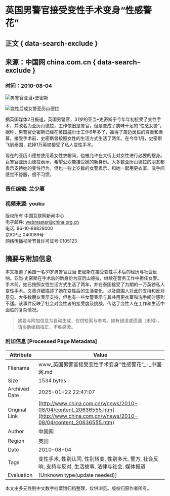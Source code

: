 # 英国男警官接受变性手术变身“性感警花”

## 正文 { data-search-exclude }


## 来源：中国网 china.com.cn   { data-search-exclude }
### 时间：2010-08-04

![男警官亚当•史密斯](http://images.china.cn/attachement/jpg/site1000/20100804/001143f1e22d0dc30c6503.jpg)

![变性后成女警亚历山德拉](http://images.china.cn/attachement/jpg/site1000/20100804/001143f1e22d0dc30c7104.jpg)

据英国媒体2日报道，英国男警官，31岁的亚当•史密斯于今年年初接受了变性手术，并改名为亚历山德拉，工作依旧是警官，但是变成了韵味十足的“性感女警”。据称，男警官史密斯已经在英国威尔士工作6年多了，赢得了周边居民的尊重和羡慕。接受手术前，史密斯曾按照女性的生活方式生活了两年。在今年1月，史密斯飞到泰国，花掉1万英镑接受了私人变性手术。

现在的亚历山德拉使用着女性衣帽间，也被允许在大街上对女性进行必要的搜身。女警官亚历山德拉表示，希望公众能接受她的新身份。大多数亚历山德拉的朋友都表示支持她的变性行为，但也一些上岁数的女警表示，和她一起用更衣室、洗手间感觉不舒服，很不习惯。

### 责任编辑: 兰少赓  
### 视频来源: youku  

版权所有 中国互联网新闻中心  
电子邮件: webmaster@china.org.cn  
电话: 86-10-88828000  
京ICP证 040089号  
网络传播视听节目许可证号:0105123
<!-- tcd_original_link http://www.china.com.cn/v/news/2010-08/04/content_20636555.htm -->


## 摘要与附加信息

<!-- tcd_abstract -->
本文报道了英国一名31岁男警官亚当·史密斯在接受变性手术后的经历与社会反响。亚当·史密斯在手术后的新身份为亚历山德拉，继续在警务工作中担任女警。手术前，她已按照女性生活方式生活了两年，并在泰国接受了为期的一万英镑私人变性手术。文章详细描述了她在变性后的生活变化，以及周围人对此的支持和反对意见。大多数朋友表示支持，但也有一些女警表示与其共用更衣室和洗手间时感到不适。该事件反映了社会对变性者的接受度及挑战，传达了变性人在工作和生活中面临的复杂情况。
<!-- tcd_abstract_end -->

> 摘要与附加信息为自动生成，仅供检索与参考。如有错误或遗漏（未知），请协助编辑指正，不胜感激。

### 附加信息 [Processed Page Metadata]

| Attribute       | Value                                  |
|-----------------|----------------------------------------|
| Filename        | www_英国男警官接受变性手术变身“性感警花”_-_中国网.md                             |
| Size            | 1534 bytes                           |
| Archived Date   | 2025-01-22 22:47:07                             |
| Original Link   | [http://www.china.com.cn/v/news/2010-08/04/content_20636555.htm](http://www.china.com.cn/v/news/2010-08/04/content_20636555.htm)                       |
| Author          | 中国网                               |
| Region          | 英国                               |
| Date            | 2010-08-04                                 |
| Tags            | 变性手术, 性别认同, 性别转变, 性别多元, 警方, 社会反响, 支持与反对, 生活故事, 法律与社会, 媒体报道                                 |
| Evaluation            | [Unknown type(update needed)]                                 |
<!-- tcd_table_end -->

本文由多元性别中文数字档案馆归档整理，仅供浏览。版权归原作者所有。

